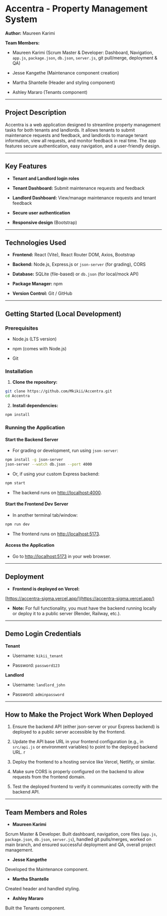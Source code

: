 # Accentra - Property Management System

**Author:** Maureen Karimi

**Team Members:**

- Maureen Karimi (Scrum Master & Developer: Dashboard, Navigation, `app.js`, `package.json`, `db.json`, `server.js`, git pull/merge, deployment & QA)

- Jesse Kangethe (Maintenance component creation)

- Martha Shantelle (Header and styling component)

- Ashley Mararo (Tenants component)

---

## Project Description

Accentra is a web application designed to streamline property management tasks for both tenants and landlords. It allows tenants to submit maintenance requests and feedback, and landlords to manage tenant information, view all requests, and monitor feedback in real time. The app features secure authentication, easy navigation, and a user-friendly design.

---

## Key Features

- **Tenant and Landlord login roles**

- **Tenant Dashboard:** Submit maintenance requests and feedback

- **Landlord Dashboard:** View/manage maintenance requests and tenant feedback

- **Secure user authentication**

- **Responsive design** (Bootstrap)

---

## Technologies Used

- **Frontend:** React (Vite), React Router DOM, Axios, Bootstrap

- **Backend:** Node.js, Express.js or `json-server` (for grading), CORS

- **Database:** SQLite (file-based) or `db.json` (for local/mock API)

- **Package Manager:** npm

- **Version Control:** Git / GitHub

---

## Getting Started (Local Development)

### Prerequisites

- Node.js (LTS version)

- npm (comes with Node.js)

- Git

### Installation

1. **Clone the repository:**

```bash
git clone https://github.com/Mkikii/Accentra.git
cd Accentra
```

2. **Install dependencies:**

```bash
npm install
```

### Running the Application

#### **Start the Backend Server**

- For grading or development, run using `json-server`:

```bash
npm install -g json-server
json-server --watch db.json --port 4000
```

- Or, if using your custom Express backend:

```bash
npm start
```

- The backend runs on [http://localhost:4000](http://localhost:4000).

#### **Start the Frontend Dev Server**

- In another terminal tab/window:

```bash
npm run dev
```

- The frontend runs on [http://localhost:5173](http://localhost:5173).

#### **Access the Application**

- Go to [http://localhost:5173](http://localhost:5173) in your web browser.

---

## Deployment

- **Frontend is deployed on Vercel:**

[https://accentra-sigma.vercel.app/](https://accentra-sigma.vercel.app/)

- **Note:** For full functionality, you must have the backend running locally or deploy it to a public server (Render, Railway, etc.).

---

## Demo Login Credentials

**Tenant**

- Username: `kikii_tenant`

- Password: `password123`

**Landlord**

- Username: `landlord_john`

- Password: `adminpassword`

---

## How to Make the Project Work When Deployed

1. Ensure the backend API (either json-server or your Express backend) is deployed to a public server accessible by the frontend.

2. Update the API base URL in your frontend configuration (e.g., in `src/api.js` or environment variables) to point to the deployed backend URL.
 r
3. Deploy the frontend to a hosting service like Vercel, Netlify, or similar.

4. Make sure CORS is properly configured on the backend to allow requests from the frontend domain.

5. Test the deployed frontend to verify it communicates correctly with the backend API.

---

## Team Members and Roles

- **Maureen Karimi**

Scrum Master & Developer. Built dashboard, navigation, core files (`app.js`, `package.json`, `db.json`, `server.js`), handled git pulls/merges, worked on main branch, and ensured successful deployment and QA, overall project management.

- **Jesse Kangethe**

Developed the Maintenance component.

- **Martha Shantelle**

Created header and handled styling.

- **Ashley Mararo**

Built the Tenants component.
